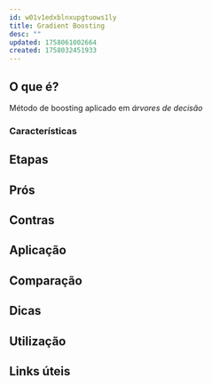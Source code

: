 ```yaml
---
id: w01v1edxblnxupgtuows1ly
title: Gradient Boosting
desc: ""
updated: 1758061002664
created: 1758032451933
---
```


## O que é?

Método de boosting aplicado em _árvores de decisão_

### Características

## Etapas

## Prós

## Contras

## Aplicação

## Comparação

## Dicas

## Utilização

## Links úteis
